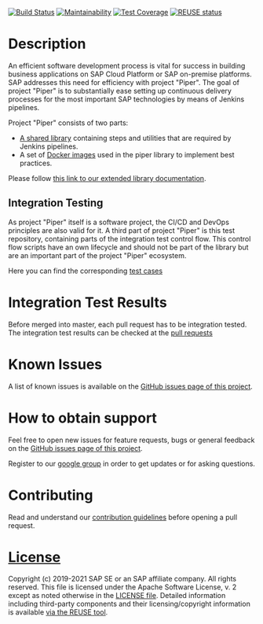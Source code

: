 [![Build Status](https://travis-ci.org/SAP/jenkins-library.svg?branch=master)](https://travis-ci.org/SAP/jenkins-library)
[![Maintainability](https://api.codeclimate.com/v1/badges/0e6a23344616e29b4ed0/maintainability)](https://codeclimate.com/github/SAP/jenkins-library/maintainability)
[![Test Coverage](https://api.codeclimate.com/v1/badges/0e6a23344616e29b4ed0/test_coverage)](https://codeclimate.com/github/SAP/jenkins-library/test_coverage)
[![REUSE status](https://api.reuse.software/badge/github.com/SAP/jenkins-library-test)](https://api.reuse.software/info/github.com/SAP/jenkins-library-test)

# Description

An efficient software development process is vital for success in building
business applications on SAP Cloud Platform or SAP on-premise platforms. SAP
addresses this need for efficiency with project "Piper". The goal of project
"Piper" is to substantially ease setting up continuous delivery processes for
the most important SAP technologies by means of Jenkins pipelines.

Project "Piper" consists of two parts:

* [A shared library][piper-library] containing steps and utilities that are
  required by Jenkins pipelines.
* A set of [Docker images][devops-docker-images] used in the piper library to
  implement best practices.

Please follow [this link to our extended library documentation][piper-library-pages].

## Integration Testing

As project "Piper" itself is a software project, the CI/CD and DevOps principles are also 
valid for it.
A third part of project "Piper" is this test repository, containing parts of the integration test
control flow. This control flow scripts have an own lifecycle and should not be part of the 
library but are an important part of the project "Piper" ecosystem.

Here you can find the corresponding [test cases][consumer-tests]

# Integration Test Results

Before merged into master, each pull request has to be integration tested. The integration test results
can be checked at the [pull requests][piper-library-pulls] 


# Known Issues

A list of known issues is available on the [GitHub issues page of this
project][piper-library-test-issues].

# How to obtain support

Feel free to open new issues for feature requests, bugs or general feedback on
the [GitHub issues page of this project][piper-library-test-issues].

Register to our [google group][google-group] in order to get updates or for asking questions.

# Contributing

Read and understand our [contribution guidelines][piper-library-test-contribution]
before opening a pull request.

# [License][piper-library-test-license]

Copyright (c) 2019-2021 SAP SE or an SAP affiliate company. All rights reserved.
This file is licensed under the Apache Software License, v. 2 except as noted
otherwise in the [LICENSE file][piper-library-test-license]. Detailed information
including third-party components and their licensing/copyright information is
available [via the REUSE tool][reuse-tool].

[github]: https://github.com
[piper-library]: https://github.com/SAP/jenkins-library
[piper-library-pulls]: https://github.com/SAP/jenkins-library/pulls
[devops-docker-images]: https://github.com/SAP/devops-docker-images
[consumer-tests]: https://github.com/SAP/jenkins-library/tree/master/consumer-test
[piper-library-pages]: https://sap.github.io/jenkins-library
[piper-library-test-issues]: https://github.com/SAP/jenkins-library-test/issues
[piper-library-test-license]: ./LICENSE
[piper-library-test-contribution]: .github/CONTRIBUTING.md
[google-group]: https://groups.google.com/forum/#!forum/project-piper
[reuse-tool]: https://api.reuse.software/info/github.com/SAP/jenkins-library-test
